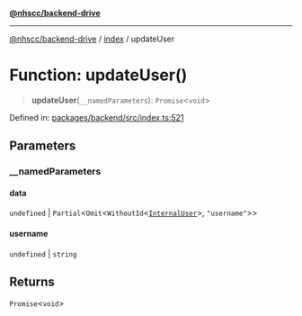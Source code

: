 [**@nhscc/backend-drive**](../../README.md)

***

[@nhscc/backend-drive](../../README.md) / [index](../README.md) / updateUser

# Function: updateUser()

> **updateUser**(`__namedParameters`): `Promise`\<`void`\>

Defined in: [packages/backend/src/index.ts:521](https://github.com/nhscc/drive.api.hscc.bdpa.org/blob/14391c7d4b0a42834d6c5f1ebd8fcde34a9bede8/packages/backend/src/index.ts#L521)

## Parameters

### \_\_namedParameters

#### data

`undefined` \| `Partial`\<`Omit`\<`WithoutId`\<[`InternalUser`](../../db/type-aliases/InternalUser.md)\>, `"username"`\>\>

#### username

`undefined` \| `string`

## Returns

`Promise`\<`void`\>

